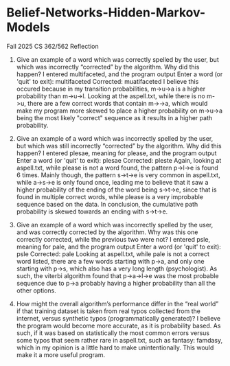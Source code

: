 # Belief-Networks-Hidden-Markov-Models
Fall 2025 CS 362/562
Reflection
1. Give an example of a word which was correctly spelled by the user, but which was incorrectly “corrected” by the algorithm. Why did this happen?
I entered multifaceted, and the program output
Enter a word (or 'quit' to exit): multifaceted
Corrected: muatifaceted
I believe this occured because in my transition probabilities, m->u->a is a higher probability than m->u->l. Looking at the aspell.txt, while there is no m->u, there are a few correct words that contain m->->a, which would make my program more skewed to place a higher probability on m->u->a being the most likely "correct" sequence as it results in a higher path probability.

2. Give an example of a word which was incorrectly spelled by the user, but which was still incorrectly “corrected” by the algorithm. Why did this happen?
I entered plesae, meaning for please, and the program output
Enter a word (or 'quit' to exit): plesae
Corrected: pleste
Again, looking at aspell.txt, while please is not a word found, the pattern p->l->e is found 6 times. Mainly though, the pattern s->t->e is very common in aspell.txt, while a->s->e is only found once, leading me to believe that it saw a higher probability of the ending of the word being s->t->e, since that  is found in multiple correct words, while please is a very improbable sequence based on the data. In conclusion, the cumulative path probability is skewed towards an ending with s->t->e.

3. Give an example of a word which was incorrectly spelled by the user, and was correctly corrected by the algorithm. Why was this one correctly corrected, while the previous two were not?
I entered psle, meaning for pale, and the program output 
Enter a word (or 'quit' to exit): psle
Corrected: pale
Looking at aspell.txt, while pale is not a correct word listed, there are a few words starting with p->a, and only one starting with p->s, which also has a very long length (psychologist). As such, the viterbi algorithm found that p->a->l->e was the most probable sequence due to p->a probably having a higher probability than all the other options.

4. How might the overall algorithm’s performance differ in the “real world” if that training dataset is taken from real typos collected from the internet, versus synthetic typos (programmatically generated)?
I believe the program would become more accurate, as it is probability based. As such, if it was based on statistically the most common errors versus some typos that seem rather rare in aspell.txt, such as fantasy: famdasy, which in my opinion is a little hard to make unintentionally. This would make it a more useful program.